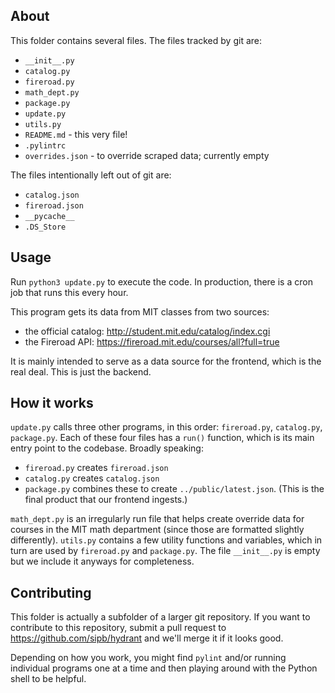 ## About ##

This folder contains several files. The files tracked by git are:

* `__init__.py`
* `catalog.py`
* `fireroad.py`
* `math_dept.py`
* `package.py`
* `update.py`
* `utils.py`
* `README.md` - this very file!
* `.pylintrc`
* `overrides.json` - to override scraped data; currently empty

The files intentionally left out of git are:

* `catalog.json`
* `fireroad.json`
* `__pycache__`
* `.DS_Store`

## Usage ##

Run `python3 update.py` to execute the code. In production, there is a cron job that runs this every hour.

This program gets its data from MIT classes from two sources:

* the official catalog: http://student.mit.edu/catalog/index.cgi
* the Fireroad API: https://fireroad.mit.edu/courses/all?full=true

It is mainly intended to serve as a data source for the frontend, which is the real deal. This is just the backend.

## How it works ##

`update.py` calls three other programs, in this order: `fireroad.py`, `catalog.py`, `package.py`. Each of these four files has a `run()` function, which is its main entry point to the codebase. Broadly speaking:

* `fireroad.py` creates `fireroad.json`
* `catalog.py` creates `catalog.json`
* `package.py` combines these to create `../public/latest.json`. (This is the final product that our frontend ingests.)

`math_dept.py` is an irregularly run file that helps create override data for courses in the MIT math department (since those are formatted slightly differently). `utils.py` contains a few utility functions and variables, which in turn are used by `fireroad.py` and `package.py`. The file `__init__.py` is empty but we include it anyways for completeness.

## Contributing ##

This folder is actually a subfolder of a larger git repository. If you want to contribute to this repository, submit a pull request to https://github.com/sipb/hydrant and we'll merge it if it looks good.

Depending on how you work, you might find `pylint` and/or running individual programs one at a time and then playing around with the Python shell to be helpful.